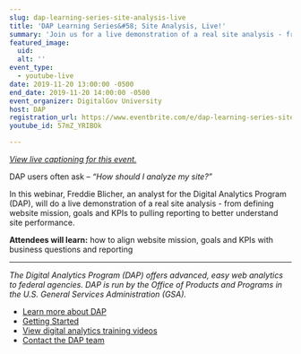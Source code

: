 ```yaml
---
slug: dap-learning-series-site-analysis-live
title: 'DAP Learning Series&#58; Site Analysis, Live!'
summary: 'Join us for a live demonstration of a real site analysis - from defining website mission, goals, and KPIs, to pulling reporting to better understand site performance&#46;'
featured_image:
  uid:
  alt: ''
event_type:
  - youtube-live
date: 2019-11-20 13:00:00 -0500
end_date: 2019-11-20 14:00:00 -0500
event_organizer: DigitalGov University
host: DAP
registration_url: https://www.eventbrite.com/e/dap-learning-series-site-analysis-live-registration-59347191046
youtube_id: 57mZ_YRIBOk

---
```

_[View live captioning for this event.](https://www.captionedtext.com/client/event.aspx?EventID=3993574&CustomerID=321)_

DAP users often ask – _“How should I analyze my site?”_

In this webinar, Freddie Blicher, an analyst for the Digital Analytics Program (DAP), will do a live demonstration of a real site analysis - from defining website mission, goals and KPIs to pulling reporting to better understand site performance.

**Attendees will learn:** how to align website mission, goals and KPIs with business questions and reporting

---

_The Digital Analytics Program (DAP) offers advanced, easy web analytics to federal agencies. DAP is run by the Office of Products and Programs in the U.S. General Services Administration (GSA)._

- [Learn more about DAP](https://www.digitalgov.gov/services/dap/)
- [Getting Started](https://github.com/digital-analytics-program/gov-wide-code)
- [View digital analytics training videos](https://www.youtube.com/playlist?list=PLd9b-GuOJ3nFwlyvLFUtmDpYFKezhot8P)
- [Contact the DAP team](mailto:dap@support.digitalgov.gov)
